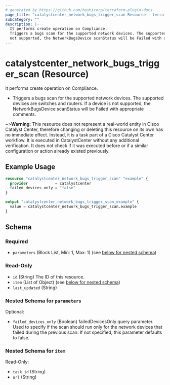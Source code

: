 ```yaml
---
# generated by https://github.com/hashicorp/terraform-plugin-docs
page_title: "catalystcenter_network_bugs_trigger_scan Resource - terraform-provider-catalystcenter"
subcategory: ""
description: |-
  It performs create operation on Compliance.
  Triggers a bugs scan for the supported network devices. The supported devices are switches and routers. If a device is
  not supported, the NetworkBugsDevice scanStatus will be Failed with appropriate comments.
---
```


# catalystcenter_network_bugs_trigger_scan (Resource)

It performs create operation on Compliance.

- Triggers a bugs scan for the supported network devices. The supported devices are switches and routers. If a device is
not supported, the NetworkBugsDevice scanStatus will be Failed with appropriate comments.

~>**Warning:**
This resource does not represent a real-world entity in Cisco Catalyst Center, therefore changing or deleting this resource on its own has no immediate effect.
Instead, it is a task part of a Cisco Catalyst Center workflow. It is executed in CatalystCenter without any additional verification. It does not check if it was executed before or if a similar configuration or action already existed previously.

## Example Usage

```terraform
resource "catalystcenter_network_bugs_trigger_scan" "example" {
  provider            = catalystcenter
  failed_devices_only = "false"
}

output "catalystcenter_network_bugs_trigger_scan_example" {
  value = catalystcenter_network_bugs_trigger_scan.example
}
```

<!-- schema generated by tfplugindocs -->
## Schema

### Required

- `parameters` (Block List, Min: 1, Max: 1) (see [below for nested schema](#nestedblock--parameters))

### Read-Only

- `id` (String) The ID of this resource.
- `item` (List of Object) (see [below for nested schema](#nestedatt--item))
- `last_updated` (String)

<a id="nestedblock--parameters"></a>
### Nested Schema for `parameters`

Optional:

- `failed_devices_only` (Boolean) failedDevicesOnly query parameter. Used to specify if the scan should run only for the network devices that failed during the previous scan. If not specified, this parameter defaults to false.


<a id="nestedatt--item"></a>
### Nested Schema for `item`

Read-Only:

- `task_id` (String)
- `url` (String)
